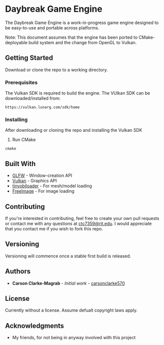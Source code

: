 # Daybreak Game Engine

The Daybreak Game Engine is a work-in-progress game engine designed to be easy-to-use and portable across platforms.

Note: This document assumes that the engine has been ported to CMake-deployable build system and the change from OpenGL to Vulkan.

## Getting Started

Download or clone the repo to a working directory.

### Prerequisites

The Vulkan SDK is required to build the engine. The VUlkan SDK can be downloaded/installed from: 

```
https://vulkan.lunarg.com/sdk/home
```

### Installing

After downloading or cloning the repo and installing the Vulkan SDK

1. Run CMake

```
cmake
```

## Built With

* [GLFW](https://www.glfw.org/) - Window-creation API
* [Vulkan](https://www.khronos.org/vulkan/) - Graphics API
* [tinyobjloader](https://github.com/syoyo/tinyobjloader) - For mesh/model loading
* [FreeImage](https://freeimage.sourceforge.net) - For image loading

## Contributing

If you're interested in contributing, feel free to create your own pull requests or contact me with any questions at ctc7359@rit.edu. I would appreciate that you contact me if you wish to fork this repo.

## Versioning

Versioning will commence once a stable first build is released.

## Authors

* **Carson Clarke-Magrab** - *Initial work* - [carsonclarke570](https://github.com/carsonclarke570)

## License

Currently without a license. Assume defualt copyright laws apply.

## Acknowledgments

* My friends, for not being in anyway involved with this project

